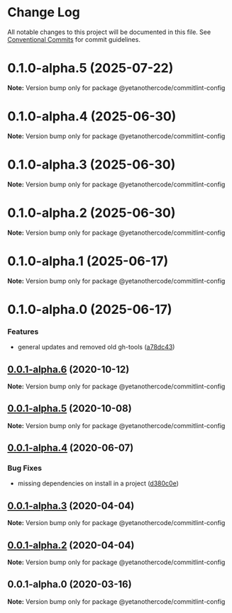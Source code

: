 # Change Log

All notable changes to this project will be documented in this file.
See [Conventional Commits](https://conventionalcommits.org) for commit guidelines.

# 0.1.0-alpha.5 (2025-07-22)

**Note:** Version bump only for package @yetanothercode/commitlint-config

# 0.1.0-alpha.4 (2025-06-30)

**Note:** Version bump only for package @yetanothercode/commitlint-config

# 0.1.0-alpha.3 (2025-06-30)

**Note:** Version bump only for package @yetanothercode/commitlint-config

# 0.1.0-alpha.2 (2025-06-30)

**Note:** Version bump only for package @yetanothercode/commitlint-config

# 0.1.0-alpha.1 (2025-06-17)

**Note:** Version bump only for package @yetanothercode/commitlint-config

# 0.1.0-alpha.0 (2025-06-17)

### Features

- general updates and removed old gh-tools ([a78dc43](https://github.com/yetanothercode/yet-another/commit/a78dc43a9256da044c3ad29dd10fcd927a5e202d))

## [0.0.1-alpha.6](https://github.com/yetanothercode/commitlint-config/compare/@yetanothercode/commitlint-config@0.0.1-alpha.5...@yetanothercode/commitlint-config@0.0.1-alpha.6) (2020-10-12)

**Note:** Version bump only for package @yetanothercode/commitlint-config

## [0.0.1-alpha.5](https://github.com/yetanothercode/yet-another/compare/@yetanothercode/commitlint-config@0.0.1-alpha.4...@yetanothercode/commitlint-config@0.0.1-alpha.5) (2020-10-08)

**Note:** Version bump only for package @yetanothercode/commitlint-config

## [0.0.1-alpha.4](https://github.com/yetanothercode/yet-another/compare/@yetanothercode/commitlint-config@0.0.1-alpha.3...@yetanothercode/commitlint-config@0.0.1-alpha.4) (2020-06-07)

### Bug Fixes

- missing dependencies on install in a project ([d380c0e](https://github.com/yetanothercode/yet-another/commit/d380c0edb2a9930bdede0dfc535bac40357b055f))

## [0.0.1-alpha.3](https://github.com/yetanothercode/yet-another/compare/@yetanothercode/commitlint-config@0.0.1-alpha.2...@yetanothercode/commitlint-config@0.0.1-alpha.3) (2020-04-04)

**Note:** Version bump only for package @yetanothercode/commitlint-config

## [0.0.1-alpha.2](https://github.com/yetanothercode/yet-another/compare/@yetanothercode/commitlint-config@0.0.1-alpha.0...@yetanothercode/commitlint-config@0.0.1-alpha.2) (2020-04-04)

**Note:** Version bump only for package @yetanothercode/commitlint-config

## 0.0.1-alpha.0 (2020-03-16)

**Note:** Version bump only for package @yetanothercode/commitlint-config
